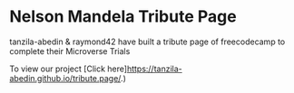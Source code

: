 # Nelson Mandela Tribute Page

tanzila-abedin & raymond42 have built a tribute page of freecodecamp to complete their Microverse Trials

To view our project  [Click here]https://tanzila-abedin.github.io/tribute.page/.)
